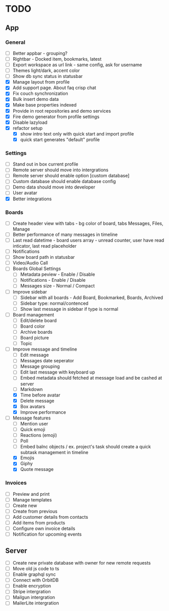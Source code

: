 # TODO

## App

### General

- [ ] Better appbar - grouping?
- [ ] Rightbar - Docked item, bookmarks, latest
- [ ] Export workspace as url link - same config, ask for username
- [ ] Themes light/dark, accent color
- [ ] Show db sync status in statusbar
- [x] Manage layout from profile
- [x] Add support page. About faq crisp chat
- [x] Fix couch synchronization
- [x] Bulk insert demo data
- [x] Make base properties indexed
- [x] Provide in root repositories and demo services
- [x] Fire demo generator from profile settings
- [x] Disable lazyload
- [x] refactor setup
  - [x] show intro text only with quick start and import profile
  - [x] quick start generates "default" profile

### Settings

- [ ] Stand out in box current profile
- [ ] Remote server should move into intergrations
- [ ] Remote server should enable option [custom database]
- [ ] Custom database should enable database config
- [ ] Demo data should move into developer
- [ ] User avatar
- [x] Better integrations

### Boards

- [ ] Create header view with tabs - bg color of board, tabs Messages, Files, Manage
- [ ] Better performance of many messages in timeline
- [ ] Last read datetime - board users array - unread counter, user have read inticator, last read placeholder
- [ ] Notifications
- [ ] Show board path in statusbar
- [ ] Video/Audio Call
- [ ] Boards Global Settings
  - [ ] Metadata peview - Enable / Disable
  - [ ] Notifications - Enable / Disable
  - [ ] Messages size - Normal / Compact
- [ ] Improve sidebar
  - [ ] Sidebar with all boards - Add Board, Bookmarked, Boards, Archived
  - [ ] Sidebar type: normal/contenced
  - [ ] Show last message in sidebar if type is normal
- [ ] Board management
  - [ ] Edit/delete board
  - [ ] Board color
  - [ ] Archive boards
  - [ ] Board picture
  - [ ] Topic
- [ ] Improve message and timeline
  - [ ] Edit message
  - [ ] Messages date seperator
  - [ ] Message grouping
  - [ ] Edit last message with keyboard up
  - [ ] Embed metadata should fetched at message load and be cashed at server
  - [ ] Markdown
  - [x] Time before avatar
  - [x] Delete message
  - [x] Box avatars
  - [x] Improve performance
- [ ] Message features
  - [ ] Mention user
  - [ ] Quick emoji
  - [ ] Reactions (emoji)
  - [ ] Poll
  - [ ] Embed balnc objects / ex. project's task should create a quick subtask management in timeline
  - [x] Emojis
  - [x] Giphy
  - [x] Quote message

### Invoices

- [ ] Preview and print
- [ ] Manage templates
- [ ] Create new
- [ ] Create from previous
- [ ] Add customer details from contacts
- [ ] Add items from products
- [ ] Configure own invoice details
- [ ] Notification for upcoming events

## Server

- [ ] Create new private database with owner for new remote requests
- [ ] Move old js code to ts
- [ ] Enable graphql sync
- [ ] Connect with OrbitDB
- [ ] Enable encryption
- [ ] Stripe intergration
- [ ] Mailgun intergration
- [ ] MailerLite intergration
